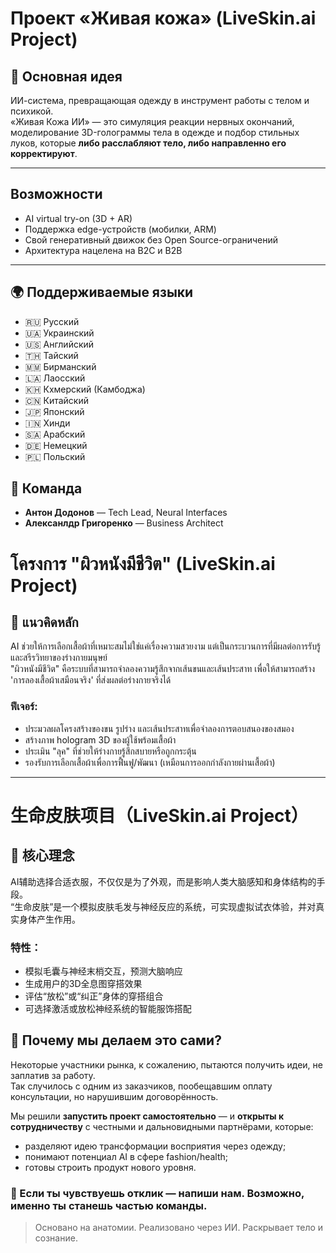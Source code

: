 # Проект «Живая кожа» (LiveSkin.ai Project)

## 📌 Основная идея

ИИ-система, превращающая одежду в инструмент работы с телом и психикой.  
«Живая Кожа ИИ» — это симуляция реакции нервных окончаний, моделирование 3D-голограммы тела в одежде и подбор стильных луков, которые **либо расслабляют тело, либо направленно его корректируют**.

---

## Возможности

- AI virtual try-on (3D + AR)
- Поддержка edge-устройств (мобилки, ARM)
- Свой генеративный движок без Open Source-ограничений
- Архитектура нацелена на B2C и B2B

---

## 🌍 Поддерживаемые языки
- 🇷🇺 Русский  
- 🇺🇦 Украинский  
- 🇺🇸 Английский  
- 🇹🇭 Тайский  
- 🇲🇲 Бирманский  
- 🇱🇦 Лаосский
- 🇰🇭 Кхмерский (Камбоджа)  
- 🇨🇳 Китайский  
- 🇯🇵 Японский  
- 🇮🇳 Хинди  
- 🇸🇦 Арабский  
- 🇩🇪 Немецкий  
- 🇵🇱 Польский  

## 🧠 Команда

- **Антон Додонов** — Tech Lead, Neural Interfaces
- **Алексанлдр Григоренко** — Business Architect

# โครงการ "ผิวหนังมีชีวิต" (LiveSkin.ai Project)

## 📌 แนวคิดหลัก

AI ช่วยให้การเลือกเสื้อผ้าที่เหมาะสมไม่ใช่แค่เรื่องความสวยงาม แต่เป็นกระบวนการที่มีผลต่อการรับรู้และสรีรวิทยาของร่างกายมนุษย์  
"ผิวหนังมีชีวิต" คือระบบที่สามารถจำลองความรู้สึกจากเส้นขนและเส้นประสาท เพื่อให้สามารถสร้าง 'การลองเสื้อผ้าเสมือนจริง' ที่ส่งผลต่อร่างกายจริงได้

### ฟีเจอร์:
- ประมวลผลโครงสร้างของขน รูปร่าง และเส้นประสาทเพื่อจำลองการตอบสนองของสมอง
- สร้างภาพ hologram 3D ของผู้ใช้พร้อมเสื้อผ้า
- ประเมิน "ลุค" ที่ช่วยให้ร่างกายรู้สึกสบายหรือถูกกระตุ้น
- รองรับการเลือกเสื้อผ้าเพื่อการฟื้นฟู/พัฒนา (เหมือนการออกกำลังกายผ่านเสื้อผ้า)

---

# 生命皮肤项目（LiveSkin.ai Project）

## 📌 核心理念

AI辅助选择合适衣服，不仅仅是为了外观，而是影响人类大脑感知和身体结构的手段。  
“生命皮肤”是一个模拟皮肤毛发与神经反应的系统，可实现虚拟试衣体验，并对真实身体产生作用。

### 特性：
- 模拟毛囊与神经末梢交互，预测大脑响应
- 生成用户的3D全息图穿搭效果
- 评估“放松”或“纠正”身体的穿搭组合
- 可选择激活或放松神经系统的智能服饰搭配

## 🎯 Почему мы делаем это сами?

Некоторые участники рынка, к сожалению, пытаются получить идеи, не заплатив за работу.  
Так случилось с одним из заказчиков, пообещавшим оплату консультации, но нарушившим договорённость.  

Мы решили **запустить проект самостоятельно** — и **открыты к сотрудничеству** с честными и дальновидными партнёрами, которые:
- разделяют идею трансформации восприятия через одежду;
- понимают потенциал AI в сфере fashion/health;
- готовы строить продукт нового уровня.

### 💬 Если ты чувствуешь отклик — напиши нам. Возможно, именно ты станешь частью команды.

> Основано на анатомии. Реализовано через ИИ. Раскрывает тело и сознание.
